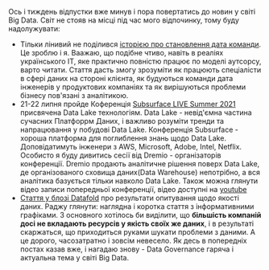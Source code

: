 Ось і тиждень відпустки вже минув і пора повертатись до новин у світі Big Data. Світ не стояв на місці під час мого відпочинку, тому буду надолужувати:
- Тільки лінивий не поділився [історією про становлення дата команди](https://erikbern.com/the-data-team-a-short-story.html). Це зроблю і я. Ваажаю, що подібне чтиво, навіть в реаліях українського ІТ, яке практично повністю працює по моделі аутсорсу, варто читати. Стаття дасть змогу зрозуміти як працюють спеціалісти в сфері даних на стороні клієнта, як будуються команди дата інженерів у продуктових компаніях та як вирішуються проблеми бізнесу пов'язані з аналітикою.
-  21-22 липня пройде Коференція [Subsurface LIVE Summer 2021](https://www.dremio.com/subsurface/live/) присвячена Data Lake технологіям. Data Lake - невід'ємна частина сучасних Платфоррм Даних, і важливо розуміти тренди та напрацювання у побудові Data Lake. Конференція Subsurface - хороша платформа для поглиблення знань щодо Data Lake. Доповідатимуть інженери з AWS, Microsoft, Adobe, Intel, Netflix. Особисто я буду дивитись сесії від Dremio - організаторів конференції. Dremio продають аналітичне рішення поверх Data Lake, де організованого сховища даних(Data Warehouse) непотрібно, а вся аналітика базується тільки навколо Data Lake. Також можна глянути відео записи попередньої конференції, відео доступні на [youtube](https://www.youtube.com/watch?v=L8WQZeeV6Yw&list=PL-gIUf9e9CCtewYqIGUKvz0fVcoyOYU1H&ab_channel=Dremio)
- [Стаття у блозі Datafold](https://www.datafold.com/blog/the-state-of-data-quality-in-2021/) про результати опитування щодо якості даних. Раджу глянути: наглядна і коротка стаття з інформативними графіками. З основного хотілось би виділити, що **більшість компаній досі не вкладають ресурсів у якість своїх же даних**, і в результаті скаржаться, що приходиться руками шукати проблеми з даними. А це дорого, часозатратно і зовсім невесело. Як десь в попередніх постах казав вже, і нагадаю знову - Data Governance гаряча і актуальна тема у світі Big Data. 
